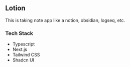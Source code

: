 
## Lotion
This is taking note app like a notion, obsidian, logseq, etc.

### Tech Stack
 - Typescript
 - Next.js
 - Tailwind CSS
 - Shadcn UI